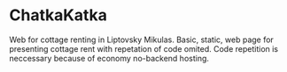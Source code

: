# ChatkaKatka
Web for cottage renting in Liptovsky Mikulas.
Basic, static, web page for presenting cottage rent with repetation of code omited.
Code repetition is neccessary because of economy no-backend hosting.
